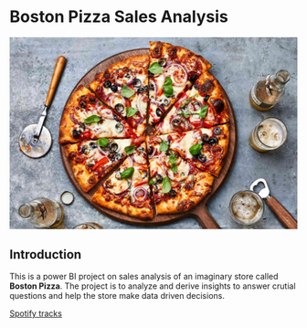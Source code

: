 # Boston Pizza Sales Analysis

![](Pizza.jpg)

## Introduction
This is a power BI project on sales analysis of an imaginary store called **Boston Pizza**. The project is to analyze and derive insights to answer crutial questions and help the store make data driven decisions.

[Spotify tracks](https://www.kaggle.com/datasets/zaheenhamidani/ultimate-spotify-tracks-db)
